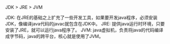 JDK > JRE > JVM

JDK: 在JRE的基础之上扩充了一些开发工具，如果要开发java程序，必须安装JDK，像编译java代码的javac就包含在JDK中。
JRE: 提供java运行时环境，只要安装了JRE，就可以运行java程序了。
JVM: java虚拟机，负责将java的代码编译成字节码，java的跨平台，核心就是使用了JVM。